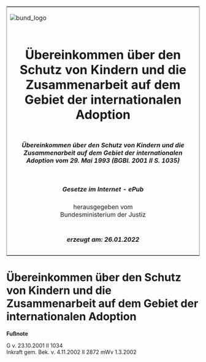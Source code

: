 <span id="DECKBLATT.html"></span>

<table border="0" frame="border" width="100%">

<tr valign="top">

<td align="left">

![bund\_logo](BfJ_2021_Web_de_de.gif)

</td>

<td align="right">

 

</td>

</tr>

<tr align="center" valign="middle">

<td colspan="2">

# Übereinkommen über den Schutz von Kindern und die Zusammenarbeit auf dem Gebiet der internationalen Adoption

</td>

</tr>

<tr align="center" valign="middle">

<td colspan="2">

##### Übereinkommen über den Schutz von Kindern und die Zusammenarbeit auf dem Gebiet der internationalen Adoption vom 29. Mai 1993 (BGBl. 2001 II S. 1035)

</td>

</tr>

<tr align="center" valign="middle">

<td colspan="2">

  
  

##### Gesetze im Internet - ePub  
  
herausgegeben vom  
Bundesministerium der Justiz

</td>

</tr>

<tr align="center" valign="bottom">

<td colspan="2">

  
  

##### erzeugt am: 26.01.2022

</td>

</tr>

</table>

<span id="BJNR103520001.html"></span>

# Übereinkommen über den Schutz von Kindern und die Zusammenarbeit auf dem Gebiet der internationalen Adoption

<div>

  
**Fußnote**

<div class="jnhtml">

<div>

<div class="jurAbsatz">

G v. 23.10.2001 II 1034  
Inkraft gem. Bek. v. 4.11.2002 II 2872 mWv 1.3.2002

</div>

</div>

</div>

</div>
